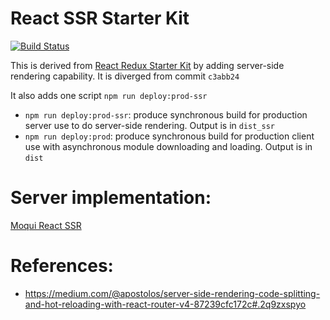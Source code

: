 # React SSR Starter Kit

[![Build Status](https://travis-ci.org/shendepu/react-ssr-starter-kit.svg?branch=master)](https://travis-ci.org/shendepu/react-ssr-starter-kit)

This is derived from [React Redux Starter Kit](https://github.com/davezuko/react-redux-starter-kit) by adding server-side rendering capability. It is diverged from commit `c3abb24`

It also adds one script `npm run deploy:prod-ssr`

- `npm run deploy:prod-ssr`: produce synchronous build for production server use to do server-side rendering. Output is in `dist_ssr`
- `npm run deploy:prod`: produce synchronous build for production client use with asynchronous module downloading and loading. Output is in `dist`

# Server implementation:

[Moqui React SSR](https://github.com/shendepu/moqui-react-ssr)

# References:

- https://medium.com/@apostolos/server-side-rendering-code-splitting-and-hot-reloading-with-react-router-v4-87239cfc172c#.2q9zxspyo
